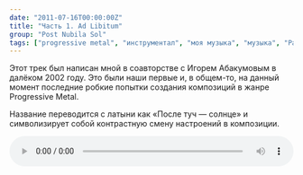 ```yaml
---
date: "2011-07-16T00:00:00Z"
title: "Часть 1. Ad Libitum"
group: "Post Nubila Sol"
tags: ["progressive metal", "инструментал", "моя музыка", "музыка", "Радиолярия"]
---
```


Этот трек был написан мной в соавторстве с Игорем Абакумовым в далёком 2002 году. Это были наши первые и, в общем-то, на данный момент последние робкие попытки создания композиций в жанре Progressive Metal.

Название переводится с латыни как «После туч — солнце» и символизирует собой контрастную смену настроений в композиции.

<!--more-->

<audio src="/radiolaria/track-listen/51" style="width: 100%;" controls></audio>
